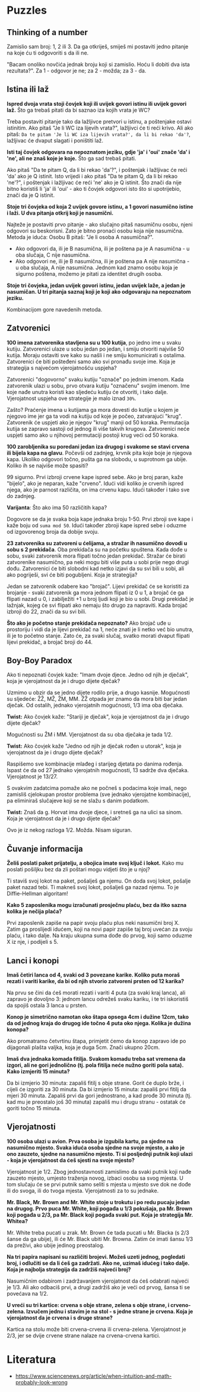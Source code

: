# Puzzles

## Thinking of a number

Zamislio sam broj: 1, 2 ili 3. Da ga otkriješ, smiješ mi postaviti jedno pitanje na koje ću ti odgovoriti s da ili ne.

"Bacam onoliko novčića jednak broju koji si zamislio. Hoću li dobiti dva ista rezultata?". Za 1 - odgovor je ne; za 2 - možda; za 3 - da.

## Istina ili laž

**Ispred dvoja vrata stoji čovjek koji ili uvijek govori istinu ili uvijek govori laž.** Što ga trebaš pitati da bi saznao iza kojih vrata je WC?

Treba postaviti pitanje tako da lažljivce pretvori u istinu, a poštenjake ostavi istinitim. Ako pitaš "Je li WC iza lijevih vrata?", lažljivci će ti reći krivo. Ali ako pitaš: `Da te pitam 'Je li WC iza lijevih vrata?', da li bi rekao 'da'?`, lažljivac će dvaput slagati i poništiti laž.

**Isti taj čovjek odgovara na nepoznatom jeziku, gdje 'ja' i 'oui' znače 'da' i 'ne', ali ne znaš koje je koje.** Što ga sad trebaš pitati.

Ako pitaš "Da te pitam Q, da li bi rekao 'da'?", i poštenjak i lažljivac će reći 'da' ako je Q istinit. Isto vrijedi i ako pitaš "Da te pitam Q, da li bi rekao 'ne'?", i poštenjak i lažljivac će reći 'ne' ako je Q istinit. Što znači da nije bitno koristiš li 'ja' ili 'oui' - ako ti čovjek odgovori isto što si upotrijebio, znači da je Q istinit.

**Stoje tri čovjeka od koja 2 uvijek govore istinu, a 1 govori nasumično istine i laži. U dva pitanja otkrij koji je nasumični.**

Najteže je postaviti prvo pitanje - ako slučajno pitaš nasumičnu osobu, njeni odgovori su beskorisni. Zato je bitno pronaći osobu koja nije nasumična. Metoda je iduća: Osobu B pitaš: "Je li osoba A nasumična?".
- Ako odgovori da, ili je B nasumična, ili je poštena pa je A nasumična - u oba slučaja, C nije nasumična.
- Ako odgovori ne, ili je B nasumična, ili je poštena pa A nije nasumična - u oba slučaja, A nije nasumična.
Jednom kad znamo osobu koja je sigurno poštena, možemo je pitati za identitet drugih osoba.

**Stoje tri čovjeka, jedan uvijek govori istinu, jedan uvijek laže, a jedan je nasumičan. U tri pitanja saznaj koji je koji ako odgovaraju na nepoznatom jeziku.**

Kombinacijom gore navedenih metoda.

## Zatvorenici

**100 imena zatvorenika stavljena su u 100 kutija**, po jedno ime u svaku kutiju. Zatvorenici ulaze u sobu jedan po jedan, i smiju otvoriti najviše 50 kutija. Moraju ostaviti sve kako su našli i ne smiju komunicirati s ostalima. Zatvorenici će biti pošteđeni samo ako svi pronađu svoje ime. Koja je strategija s najvećom vjerojatnošću uspjeha?

Zatvorenici "dogovorno" svaku kutiju "označe" po jednim imenom. Kada zatvorenik ulazi u sobu, prvo otvara kutiju "označenu" svojim imenom. Ime koje nađe unutra koristi kao sljedeću kutiju će otvoriti, i tako dalje. Vjerojatnost uspjeha ove strategije je malo iznad `30%`.

Zašto? Praćenje imena u kutijama ga mora dovesti do kutije u kojem je njegovo ime jer ga ta vodi na kutiju od koje je počeo, zatvarajući "krug". Zatvorenik će uspjeti ako je njegov "krug" manji od 50 koraka. Permutacija kutija se zapravo sastoji od jednog ili više takvih krugova. Zatvorenici neće uspjeti samo ako u njihovoj permutaciji postoji krug veći od 50 koraka.

**100 zarobljenika su poredani jedan iza drugog i svakome se stavi crvena ili bijela kapa na glavu**. Počevši od zadnjeg, krvnik pita koje boje je njegova kapa. Ukoliko odgovori točno, pušta ga na slobodu, u suprotnom ga ubije. Koliko ih se najviše može spasiti?

99 sigurno. Prvi izbroji crvene kape ispred sebe. Ako je broj paran, kaže "bijelo", ako je neparan, kaže "crveno". Idući vidi koliko je crvenih ispred njega, ako je parnost različita, on ima crvenu kapu. Idući također i tako sve do zadnjeg.

**Varijanta**: Što ako ima 50 različitih kapa?

Dogovore se da je svaka boja kape jednaka broju 1-50. Prvi zbroji sve kape i kaže boju od `suma mod 50`. Idući također zbroji kape ispred sebe i oduzme od izgovorenog broja da dobije svoju.

**23 zatvorenika su zatvoreni u ćelijama, a stražar ih nasumično dovodi u sobu s 2 prekidača**. Oba prekidača su na početku spuštena. Kada dođe u sobu, svaki zatvorenik mora flipati točno jedan prekidač. Stražar će birati zatvorenike nasumično, pa neki mogu biti više puta u sobi prije nego drugi dođu. Zatvorenici će biti slobodni kad netko izjavi da su svi bili u sobi, ali ako pogriješi, svi će biti pogubljeni. Koja je strategija?

Jedan se zatvorenik odabere kao "brojač". Lijevi prekidač će se koristiti za brojanje - svaki zatvorenik ga mora jednom flipati iz 0 u 1, a brojač će ga flipati nazad u 0, i zabilježiti +1 u broj ljudi koji je bio u sobi. Drugi prekidač je lažnjak, kojeg će svi flipati ako nemaju što drugo za napraviti. Kada brojač izbroji do 22, znači da su svi bili.

**Što ako je početno stanje prekidača nepoznato?** Ako brojač uđe u prostoriju i vidi da je lijevi prekidač na 1, neće znati je li netko već bio unutra, ili je to početno stanje. Zato će, za svaki slučaj, svatko morati dvaput flipati lijevi prekidač, a brojač broji do 44.

## Boy-Boy Paradox

Ako ti nepoznati čovjek kaže: "Imam dvoje djece. Jedno od njih je dječak", koja je vjerojatnost da je i drugo dijete dječak?

Uzmimo u obzir da se jedno dijete rodilo prije, a drugo kasnije. Mogućnosti su sljedeće: ŽŽ, MŽ, ŽM, MM. ŽŽ otpada jer znamo da mora biti bar jedan dječak. Od ostalih, jednako vjerojatnih mogućnosti, 1/3 ima oba dječaka.

**Twist:** Ako čovjek kaže: "Stariji je dječak", koja je vjerojatnost da je i drugo dijete dječak?

Mogućnosti su ŽM i MM. Vjerojatnost da su oba dječaka je tada 1/2.

**Twist:** Ako čovjek kaže "Jedno od njih je dječak rođen u utorak", koja je vjerojatnost da je i drugo dijete dječak?

Raspišemo sve kombinacije mlađeg i starijeg djetata po danima rođenja. Ispast će da od 27 jednako vjerojatnih mogućnosti, 13 sadrže dva dječaka. Vjerojatnost je 13/27.

S ovakvim zadatcima pomaže ako ne počneš s podacima koje imaš, nego zamisliš cjelokupan prostor problema (sve jednako vjerojatne kombinacije), pa eliminiraš slučajeve koji se ne slažu s danim podatkom.

**Twist:** Znaš da g. Horvat ima dvoje djece, i sretneš ga na ulici sa sinom. Koja je vjerojatnost da je i drugo dijete dječak?

Ovo je iz nekog razloga 1/2. Možda. Nisam siguran.

## Čuvanje informacija

**Želiš poslati paket prijatelju, a obojica imate svoj ključ i lokot.** Kako mu poslati pošiljku bez da zli poštari mogu vidjeti što je u njoj?

Ti staviš svoj lokot na paket, pošalješ ga njemu. On doda svoj lokot, pošalje paket nazad tebi. Ti makneš svoj lokot, pošalješ ga nazad njemu. To je Diffie-Hellman algoritam!

**Kako 5 zaposlenika mogu izračunati prosječnu plaću, bez da itko sazna kolika je nečija plaća?**

Prvi zaposlenik zapiše na papir svoju plaću plus neki nasumični broj X. Zatim ga proslijedi idućem, koji na novi papir zapiše taj broj uvećan za svoju plaću, i tako dalje. Na kraju ukupna suma dođe do prvog, koji samo oduzme X iz nje, i podijeli s 5.

## Lanci i konopi

**Imaš četiri lanca od 4, svaki od 3 povezane karike. Koliko puta moraš rezati i variti karike, da bi od njih stvorio zatvoreni prsten od 12 karika?**

Na prvu se čini da ćeš morati rezati i variti 4 puta (za svaki kraj lanca), ali zapravo je dovoljno 3: jednom lancu odrežeš svaku kariku, i te tri iskoristiš da spojiš ostala 3 lanca u prsten.

**Konop je simetrično namotan oko štapa opsega 4cm i dužine 12cm, tako da od jednog kraja do drugog ide točno 4 puta oko njega. Kolika je dužina konopa?**

Ako promatramo četvrtinu štapa, primjetit ćemo da konop zapravo ide po dijagonali plašta valjka, koja je duga 5cm. Znači ukupno 20cm.

**Imaš dva jednaka komada fitilja. Svakom komadu treba sat vremena da izgori, ali ne gori jednolično (tj. pola fitilja neće nužno goriti pola sata). Kako izmjeriti 15 minuta?**

Da bi izmjerio 30 minuta: zapališ fitilj s obje strane. Gorit će duplo brže, i cijeli će izgoriti za 30 minuta. Da bi izmjerio 15 minuta: zapališ prvi fitilj da mjeri 30 minuta. Zapališ prvi da gori jednostrano, a kad prođe 30 minuta (tj. kad mu je preostalo još 30 minuta) zapališ mu i drugu stranu - ostatak će goriti točno 15 minuta.

## Vjerojatnosti

**100 osoba ulazi u avion. Prva osoba je izgubila kartu, pa sjedne na nasumično mjesto. Svaka iduća osoba sjedne na svoje mjesto, a ako je ono zauzeto, sjedne na nasumično mjesto. Ti si posljednji putnik koji ulazi - koja je vjerojatnost da ćeš sjesti na svoje mjesto?**

Vjerojatnost je 1/2. Zbog jednostavnosti zamislimo da svaki putnik koji nađe zauzeto mjesto, umjesto traženja novog, izbaci osobu sa svog mjesta. U tom slučaju će se prvi putnik samo seliti s mjesta u mjesto sve dok ne dođe ili do svoga, ili do tvoga mjesta. Vjerojatnosti za to su jednake.

**Mr. Black, Mr. Brown and Mr. White stoje u trokutu i po redu pucaju jedan na drugog. Prvo puca Mr. White, koji pogađa u 1/3 pokušaja, pa Mr. Brown koji pogađa u 2/3, pa Mr. Black koji pogađa svaki put. Koja je strategija Mr. Whitea?**

Mr. White treba pucati u zrak. Mr. Brown će tada pucati u Mr. Blacka (s 2/3 šanse da ga ubije), ili će Mr. Black ubiti Mr. Browna. Zatim će imati šansu 1/3 da preživi, ako ubije jedinog preostalog.

**Na tri papira napisani su različiti brojevi. Možeš uzeti jednog, pogledati broj, i odlučiti se da li ćeš ga zadržati. Ako ne, uzimaš idućeg i tako dalje. Koja je najbolja strategija da zadržiš najveći broj?**

Nasumičnim odabirom i zadržavanjem vjerojatnost da ćeš odabrati najveći je 1/3. Ali ako odbaciš prvi, a drugi zadržiš ako je veći od prvog, šansa ti se povećava na 1/2.

**U vreći su tri kartice: crvena s obje strane, zelena s obje strane, i crveno-zelena. Izvučem jednu i stavim je na stol - s jedne strane je crvena. Koja je vjerojatnost da je crvena i s druge strane?**

Kartica na stolu može biti crvena-crvena ili crvena-zelena. Vjerojatnost je 2/3, jer se dvije crvene strane nalaze na crvena-crvena kartici.

# Literatura

* https://www.sciencenews.org/article/when-intuition-and-math-probably-look-wrong


